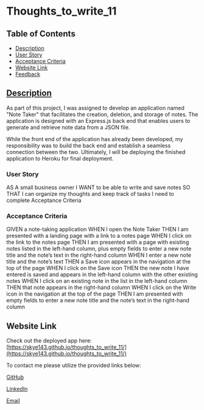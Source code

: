 # Thoughts_to_write_11

## Table of Contents

  * [Description](#description)
  * [User Story](#User-Story)
  * [Acceptance Criteria](#Acceptance-Criteria)
  * [Website Link](#Website-Link)
  * [Feedback](#feedback)

## [Description](#table-of-contents)

As part of this project, I was assigned to develop an application named "Note Taker" that facilitates the creation, deletion, and storage of notes. The application is designed with an Express.js back end that enables users to generate and retrieve note data from a JSON file.

While the front end of the application has already been developed, my responsibility was to build the back end and establish a seamless connection between the two. Ultimately, I will be deploying the finished application to Heroku for final deployment.


### User Story

AS A small business owner
I WANT to be able to write and save notes
SO THAT I can organize my thoughts and keep track of tasks I need to complete
Acceptance Criteria

### Acceptance Criteria

GIVEN a note-taking application
WHEN I open the Note Taker
THEN I am presented with a landing page with a link to a notes page
WHEN I click on the link to the notes page
THEN I am presented with a page with existing notes listed in the left-hand column, plus empty fields to enter a new note title and the note’s text in the right-hand column
WHEN I enter a new note title and the note’s text
THEN a Save icon appears in the navigation at the top of the page
WHEN I click on the Save icon
THEN the new note I have entered is saved and appears in the left-hand column with the other existing notes
WHEN I click on an existing note in the list in the left-hand column
THEN that note appears in the right-hand column
WHEN I click on the Write icon in the navigation at the top of the page
THEN I am presented with empty fields to enter a new note title and the note’s text in the right-hand column


## Website Link
Check out the deployed app here: [https://skye143.github.io/thoughts_to_write_11/](https://skye143.github.io/thoughts_to_write_11/)

  To contact me please utilize the provided links below:

  [GitHub](https://github.com/skye143)
  
  [LinkedIn](https://www.linkedin.com/in/skye-h-988a7a221)

  [Email](mailto:skyeheredia@gmail.com)
